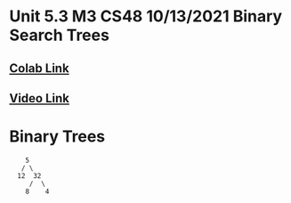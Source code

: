 # Unit 5.3 M3 CS48 10/13/2021 Binary Search Trees

## [Colab Link](https://colab.research.google.com/drive/1bPk5pLOpbpgcBXECZ26Dw306Qiiwn8FA?usp=sharing)

## [Video Link](https://youtu.be/Cf8b57utGrg)

# Binary Trees

```
    5
   / \
  12  32
     /  \
    8    4
```
